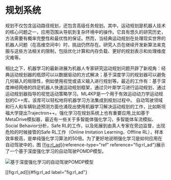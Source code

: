 规划系统
========

规划不仅包含运动路径规划，还包含高级任务规划。其中，运动规划是机器人技术的核心问题之一，应用范围从导航到复杂环境中的操作。它具有悠久的研究历史，方法需要有概率完整性和最优性的保证。然而，当经典运动规划在处理现实世界的机器人问题（在高维空间中）时，挑战仍然存在。研究人员在继续开发新算法来克服与这些方法相关的限制，包括优化计算和内存负载、更好的规划表示和处理维度灾难等。

相比之下，机器学习的最新进展为机器人专家研究运动规划问题开辟了新视角：经典运动规划器的瓶颈可以以数据驱动的方式解决；基于深度学习的规划器可以避免几何输入的局限性，例如使用视觉或语义输入进行规划等。最近的工作有：基于深度神经网络的四足机器人快速运动规划框架，通过贝叶斯学习进行运动规划，通过运动规划器指导的视觉运动策略学习。ML4KP是一个用于有效运动动力学运动规划的C++库，该库可以轻松地将机器学习方法集成到规划过程中。
自动驾驶领域和行人和车辆轨迹预测方面也涌现出使用机器学习解决运动规划的工作，比如斯坦福大学提出Trajectron++。强化学习在规划系统上也有重要应用,比如基于MetaDrive模拟器，最近有一些关于多智能体强化学习，多智能体车流模拟、Social
Behavior分析，Safe
RL的工作，以及拓展到由真人专家在旁边监督，出现危险的时候接管的Safe
RL工作（Online Imitation Learning、Offline
RL），样本效率极高，是单纯强化学习算法的50倍。为了更好地说明强化学习是如何应用在自动驾驶中的，图 [\[fig:rl\_ad\]](#fig:rl_ad){reference-type="ref"
reference="fig:rl_ad"}展示了一个基于深度强化学习的自动驾驶POMDP模型。

![**基于深度强化学习的自动驾驶POMDP模型**](../img/ch13/rl_ad.png})

[\[fig:rl\_ad\]]{#fig:rl_ad label="fig:rl_ad"}
